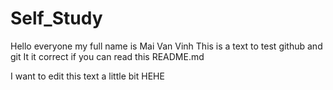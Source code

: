 # Self_Study
Hello everyone my full name is Mai Van Vinh
This is a text to test github and git
It it correct if you can read this README.md

I want to edit this text a little bit
HEHE
